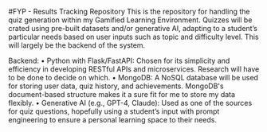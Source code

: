 #FYP - Results Tracking Repository
This is the repository for handling the quiz generation within my Gamified Learning Environment. Quizzes will be crated using pre-built datasets and/or generative AI, adapting to a student’s particular needs based on user inputs such as topic and difficulty level. This will largely be the backend of the system.

Backend:
• Python with Flask/FastAPI: Chosen for its simplicity and efficiency in developing RESTful APIs and 
microservices. Research will have to be done to decide on which. 
• MongoDB: A NoSQL database will be used for storing user data, quiz history, and achievements. 
MongoDB's document-based structure makes it a sure fit for me to store my data flexibly.
• Generative AI (e.g., GPT-4, Claude): Used as one of the sources for quiz questions, hopefully using a 
student’s input with prompt engineering to ensure a personal learning space to their needs.
